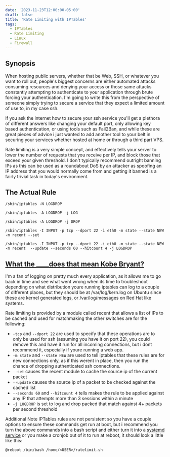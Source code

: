 ```yaml
---
date: '2023-11-23T12:00:00-05:00'
draft: false
title: 'Rate Limiting with IPTables'
tags:
  - IPTables
  - Rate Limiting
  - Linux
  - Firewall
---
```

## Synopsis
When hosting public servers, whether that be Web, SSH, or whatever you want to roll out, people's biggest concerns are either automated attacks consuming resources and denying your access or those same attacks constantly attempting to authenticate to your application through brute forcing your authentication. I'm going to write this from the perspective of someone simply trying to secure a service that they expect a limited amount of use to, in my case ssh. 

If you ask the internet how to secure your ssh service you'll get a plethora of different answers like changing your default port, only allowing key based authentication, or using tools such as Fail2Ban, and while these are great pieces of advice i just wanted to add another tool to your belt in securing your services whether hosted at home or through a third part VPS. 

Rate limiting is a very simple concept, and effectively tells your server to lower the number of requests that you receive per IP, and block those that exceed your given threshold. I don't typically recommend outright banning IPs as this can be used as a roundabout DoS by an attacker as spoofing an IP address that you would normally come from and getting it banned is a fairly trivial task in today's environment. 

## The Actual Rule
```
/sbin/iptables -N LOGDROP

/sbin/iptables -A LOGDROP -j LOG

/sbin/iptables -A LOGDROP -j DROP

/sbin/iptables -I INPUT -p tcp --dport 22 -i eth0 -m state --state NEW -m recent --set

/sbin/iptables -I INPUT -p tcp --dport 22 -i eth0 -m state --state NEW -m recent  --update --seconds 60 --hitcount 4 -j LOGDROP
```
## [What the ____does that mean Kobe Bryant?](https://youtu.be/jE_K3NwnOzM)
I'm a fan of logging on pretty much every application, as it allows me to go back in time and see what went wrong when its time to troubleshoot depending on what distribution youre running iptables can log to a couple of different places, but they should be at /var/log/kern.log on Ubuntu since these are kernel generated logs, or /var/log/messages on Red Hat like systems. 

Rate limiting is provided by a module called recent that allows a list of IPs to be cached and used for matchmaking the other switches are for the following: 

- `-tcp` and `--dport 22` are used to specify that these operations are to only be used for ssh (assuming you have it on port 22), you could remove this and have it run for all incoming connections, but i dont recommend it, especially if youre running a web app. 
- `-m state` and `--state NEW` are used to tell iptables that these rules are for new connections only, as if this werent in place, then you run the chance of dropping authenticated ssh connections. 
- `--set` causes the recent module to cache the source ip of the current packet
- `--update` causes the source ip of a packet to be checked against the cached list
- `--seconds 60` and `--hitcount 4` tells makes the rule to be applied against any IP that attempts more than 3 sessions within a minute
- `-j LOGDROP` is set to log and drop packed that match against 4+ packets per second threshold

Additional Note
IPTables rules are not persistent so you have a couple options to ensure these commands get run at boot, but i recommend you turn the above commands into a bash script and either turn it into a [systemd service](https://www.thaddeuskoenig.com/projects/systemd-service-guide) or you make a cronjob out of it to run at reboot, it should look a little like this:
```
@reboot /bin/bash /home/<USER>/ratelimit.sh
```